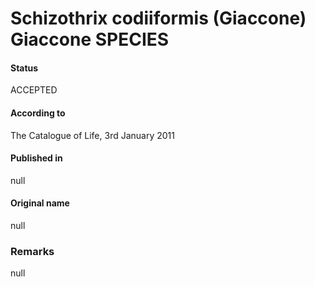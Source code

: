Schizothrix codiiformis (Giaccone) Giaccone SPECIES
=======

#### Status
ACCEPTED

#### According to
The Catalogue of Life, 3rd January 2011

#### Published in
null

#### Original name
null

### Remarks
null